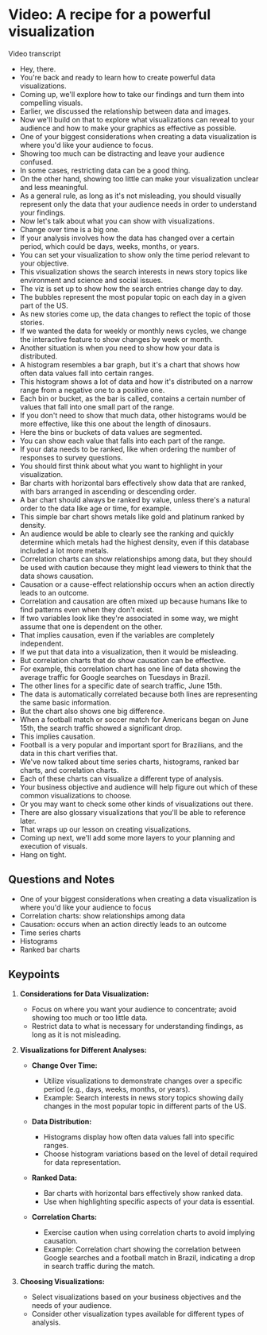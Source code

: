# Video: A recipe for a powerful visualization

Video transcript

- Hey, there.
- You're back and ready to learn how to create powerful data visualizations.
- Coming up, we'll explore how to take our findings and turn them into compelling visuals.
- Earlier, we discussed the relationship between data and images.
- Now we'll build on that to explore what visualizations can reveal to your audience and how to make your graphics as effective as possible.
- One of your biggest considerations when creating a data visualization is where you'd like your audience to focus.
- Showing too much can be distracting and leave your audience confused.
- In some cases, restricting data can be a good thing.
- On the other hand, showing too little can make your visualization unclear and less meaningful.
- As a general rule, as long as it's not misleading, you should visually represent only the data that your audience needs in order to understand your findings.
- Now let's talk about what you can show with visualizations.
- Change over time is a big one.
- If your analysis involves how the data has changed over a certain period, which could be days, weeks, months, or years.
- You can set your visualization to show only the time period relevant to your objective.
- This visualization shows the search interests in news story topics like environment and science and social issues.
- The viz is set up to show how the search entries change day to day.
- The bubbles represent the most popular topic on each day in a given part of the US.
- As new stories come up, the data changes to reflect the topic of those stories.
- If we wanted the data for weekly or monthly news cycles, we change the interactive feature to show changes by week or month.
- Another situation is when you need to show how your data is distributed.
- A histogram resembles a bar graph, but it's a chart that shows how often data values fall into certain ranges.
- This histogram shows a lot of data and how it's distributed on a narrow range from a negative one to a positive one.
- Each bin or bucket, as the bar is called, contains a certain number of values that fall into one small part of the range.
- If you don't need to show that much data, other histograms would be more effective, like this one about the length of dinosaurs.
- Here the bins or buckets of data values are segmented.
- You can show each value that falls into each part of the range.
- If your data needs to be ranked, like when ordering the number of responses to survey questions.
- You should first think about what you want to highlight in your visualization.
- Bar charts with horizontal bars effectively show data that are ranked, with bars arranged in ascending or descending order.
- A bar chart should always be ranked by value, unless there's a natural order to the data like age or time, for example.
- This simple bar chart shows metals like gold and platinum ranked by density.
- An audience would be able to clearly see the ranking and quickly determine which metals had the highest density, even if this database included a lot more metals.
- Correlation charts can show relationships among data, but they should be used with caution because they might lead viewers to think that the data shows causation.
- Causation or a cause-effect relationship occurs when an action directly leads to an outcome.
- Correlation and causation are often mixed up because humans like to find patterns even when they don't exist.
- If two variables look like they're associated in some way, we might assume that one is dependent on the other.
- That implies causation, even if the variables are completely independent.
- If we put that data into a visualization, then it would be misleading.
- But correlation charts that do show causation can be effective.
- For example, this correlation chart has one line of data showing the average traffic for Google searches on Tuesdays in Brazil.
- The other lines for a specific date of search traffic, June 15th.
- The data is automatically correlated because both lines are representing the same basic information.
- But the chart also shows one big difference.
- When a football match or soccer match for Americans began on June 15th, the search traffic showed a significant drop.
- This implies causation.
- Football is a very popular and important sport for Brazilians, and the data in this chart verifies that.
- We've now talked about time series charts, histograms, ranked bar charts, and correlation charts.
- Each of these charts can visualize a different type of analysis.
- Your business objective and audience will help figure out which of these common visualizations to choose.
- Or you may want to check some other kinds of visualizations out there.
- There are also glossary visualizations that you'll be able to reference later.
- That wraps up our lesson on creating visualizations.
- Coming up next, we'll add some more layers to your planning and execution of visuals.
- Hang on tight.

## Questions and Notes

- One of your biggest considerations when creating a data visualization is where you'd like your audience to focus
- Correlation charts: show relationships among data
- Causation: occurs when an action directly leads to an outcome
- Time series charts
- Histograms
- Ranked bar charts

## Keypoints

1. **Considerations for Data Visualization:**
   - Focus on where you want your audience to concentrate; avoid showing too much or too little data.
   - Restrict data to what is necessary for understanding findings, as long as it is not misleading.

2. **Visualizations for Different Analyses:**
   - **Change Over Time:**
     - Utilize visualizations to demonstrate changes over a specific period (e.g., days, weeks, months, or years).
     - Example: Search interests in news story topics showing daily changes in the most popular topic in different parts of the US.

   - **Data Distribution:**
     - Histograms display how often data values fall into specific ranges.
     - Choose histogram variations based on the level of detail required for data representation.

   - **Ranked Data:**
     - Bar charts with horizontal bars effectively show ranked data.
     - Use when highlighting specific aspects of your data is essential.

   - **Correlation Charts:**
     - Exercise caution when using correlation charts to avoid implying causation.
     - Example: Correlation chart showing the correlation between Google searches and a football match in Brazil, indicating a drop in search traffic during the match.

3. **Choosing Visualizations:**
   - Select visualizations based on your business objectives and the needs of your audience.
   - Consider other visualization types available for different types of analysis.
